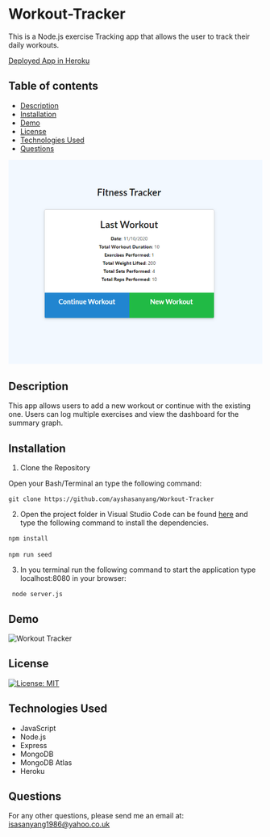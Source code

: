# Workout-Tracker
This is a Node.js exercise Tracking app that allows the user to track their daily workouts.  

[Deployed App in Heroku](https://stark-ravine-88029.herokuapp.com/)

## Table of contents
- [Description](#description)
- [Installation](#installation)
- [Demo](#demo)
- [License](#license)
- [Technologies Used](#technologies-used)
- [Questions](#questions)


![Workout Tracker](public/img/workout-tracker.PNG)

## Description

This app allows users to add a new workout or continue with the existing one. Users can log multiple exercises and view the dashboard for the summary graph.

## Installation

1. Clone the Repository

Open your Bash/Terminal an type the following command:
```
git clone https://github.com/ayshasanyang/Workout-Tracker
```
2. Open the project folder in Visual Studio Code can be found [here](https://code.visualstudio.com/download) and type the following command to install the dependencies.
```
npm install

npm run seed
```

3. In you terminal run the following command to start the application type localhost:8080 in your browser:

```
 node server.js
```

## Demo

![Workout Tracker](public/img/fitness.gif)

## License
[![License: MIT](https://img.shields.io/badge/License-MIT-yellow.svg)](https://opensource.org/licenses/MIT)


## Technologies Used

- JavaScript
- Node.js
- Express
- MongoDB
- MongoDB Atlas
- Heroku

## Questions
For any other questions, please send me an email at: isasanyang1986@yahoo.co.uk